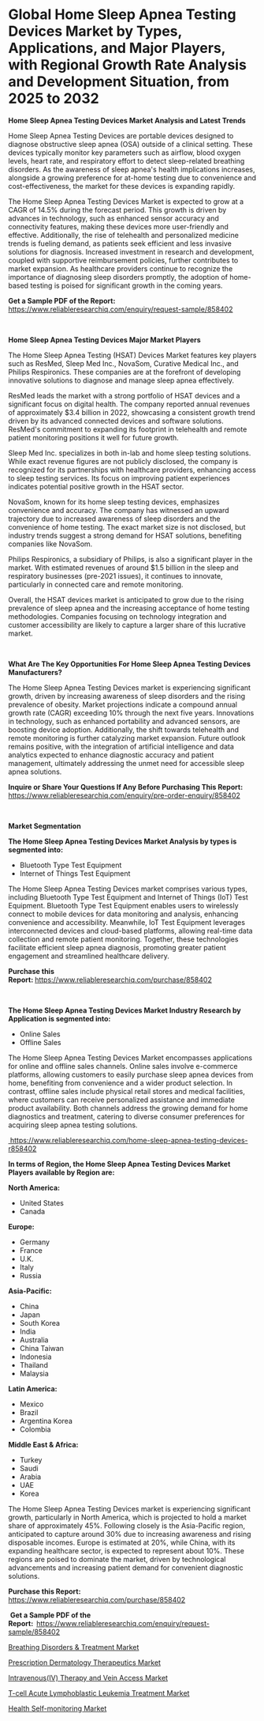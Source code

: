 <p><h1>Global Home Sleep Apnea Testing Devices Market by Types, Applications, and Major Players, with Regional Growth Rate Analysis and Development Situation, from 2025 to 2032</h1></p><p><strong>Home Sleep Apnea Testing Devices Market Analysis and Latest Trends</strong></p>
<p><p>Home Sleep Apnea Testing Devices are portable devices designed to diagnose obstructive sleep apnea (OSA) outside of a clinical setting. These devices typically monitor key parameters such as airflow, blood oxygen levels, heart rate, and respiratory effort to detect sleep-related breathing disorders. As the awareness of sleep apnea's health implications increases, alongside a growing preference for at-home testing due to convenience and cost-effectiveness, the market for these devices is expanding rapidly.</p><p>The Home Sleep Apnea Testing Devices Market is expected to grow at a CAGR of 14.5% during the forecast period. This growth is driven by advances in technology, such as enhanced sensor accuracy and connectivity features, making these devices more user-friendly and effective. Additionally, the rise of telehealth and personalized medicine trends is fueling demand, as patients seek efficient and less invasive solutions for diagnosis. Increased investment in research and development, coupled with supportive reimbursement policies, further contributes to market expansion. As healthcare providers continue to recognize the importance of diagnosing sleep disorders promptly, the adoption of home-based testing is poised for significant growth in the coming years.</p></p>
<p><strong>Get a Sample PDF of the Report:&nbsp;</strong> <a href="https://www.reliableresearchiq.com/enquiry/request-sample/858402?utm_campaign=1876&utm_medium=2&utm_source=Github&utm_content=ia&utm_term=03032025&utm_id=home-sleep-apnea-testing-devices">https://www.reliableresearchiq.com/enquiry/request-sample/858402</a></p>
<p>&nbsp;</p>
<p><strong>Home Sleep Apnea Testing Devices Major Market Players</strong></p>
<p><p>The Home Sleep Apnea Testing (HSAT) Devices Market features key players such as ResMed, Sleep Med Inc., NovaSom, Curative Medical Inc., and Philips Respironics. These companies are at the forefront of developing innovative solutions to diagnose and manage sleep apnea effectively.</p><p>ResMed leads the market with a strong portfolio of HSAT devices and a significant focus on digital health. The company reported annual revenues of approximately $3.4 billion in 2022, showcasing a consistent growth trend driven by its advanced connected devices and software solutions. ResMed's commitment to expanding its footprint in telehealth and remote patient monitoring positions it well for future growth.</p><p>Sleep Med Inc. specializes in both in-lab and home sleep testing solutions. While exact revenue figures are not publicly disclosed, the company is recognized for its partnerships with healthcare providers, enhancing access to sleep testing services. Its focus on improving patient experiences indicates potential positive growth in the HSAT sector.</p><p>NovaSom, known for its home sleep testing devices, emphasizes convenience and accuracy. The company has witnessed an upward trajectory due to increased awareness of sleep disorders and the convenience of home testing. The exact market size is not disclosed, but industry trends suggest a strong demand for HSAT solutions, benefiting companies like NovaSom.</p><p>Philips Respironics, a subsidiary of Philips, is also a significant player in the market. With estimated revenues of around $1.5 billion in the sleep and respiratory businesses (pre-2021 issues), it continues to innovate, particularly in connected care and remote monitoring. </p><p>Overall, the HSAT devices market is anticipated to grow due to the rising prevalence of sleep apnea and the increasing acceptance of home testing methodologies. Companies focusing on technology integration and customer accessibility are likely to capture a larger share of this lucrative market.</p></p>
<p>&nbsp;</p>
<p><strong>What Are The Key Opportunities For Home Sleep Apnea Testing Devices Manufacturers?</strong></p>
<p><p>The Home Sleep Apnea Testing Devices market is experiencing significant growth, driven by increasing awareness of sleep disorders and the rising prevalence of obesity. Market projections indicate a compound annual growth rate (CAGR) exceeding 10% through the next five years. Innovations in technology, such as enhanced portability and advanced sensors, are boosting device adoption. Additionally, the shift towards telehealth and remote monitoring is further catalyzing market expansion. Future outlook remains positive, with the integration of artificial intelligence and data analytics expected to enhance diagnostic accuracy and patient management, ultimately addressing the unmet need for accessible sleep apnea solutions.</p></p>
<p><strong>Inquire or Share Your Questions If Any Before Purchasing This Report:</strong> <a href="https://www.reliableresearchiq.com/enquiry/pre-order-enquiry/858402?utm_campaign=1876&utm_medium=2&utm_source=Github&utm_content=ia&utm_term=03032025&utm_id=home-sleep-apnea-testing-devices">https://www.reliableresearchiq.com/enquiry/pre-order-enquiry/858402</a></p>
<p>&nbsp;</p>
<p><strong>Market Segmentation</strong></p>
<p><strong>The Home Sleep Apnea Testing Devices Market Analysis by types is segmented into:</strong></p>
<p><ul><li>Bluetooth Type Test Equipment</li><li>Internet of Things Test Equipment</li></ul></p>
<p><p>The Home Sleep Apnea Testing Devices market comprises various types, including Bluetooth Type Test Equipment and Internet of Things (IoT) Test Equipment. Bluetooth Type Test Equipment enables users to wirelessly connect to mobile devices for data monitoring and analysis, enhancing convenience and accessibility. Meanwhile, IoT Test Equipment leverages interconnected devices and cloud-based platforms, allowing real-time data collection and remote patient monitoring. Together, these technologies facilitate efficient sleep apnea diagnosis, promoting greater patient engagement and streamlined healthcare delivery.</p></p>
<p><strong>Purchase this Report:&nbsp;</strong><a href="https://www.reliableresearchiq.com/purchase/858402?utm_campaign=1876&utm_medium=2&utm_source=Github&utm_content=ia&utm_term=03032025&utm_id=home-sleep-apnea-testing-devices">https://www.reliableresearchiq.com/purchase/858402</a></p>
<p>&nbsp;</p>
<p><strong>The Home Sleep Apnea Testing Devices Market Industry Research by Application is segmented into:</strong></p>
<p><ul><li>Online Sales</li><li>Offline Sales</li></ul></p>
<p><p>The Home Sleep Apnea Testing Devices Market encompasses applications for online and offline sales channels. Online sales involve e-commerce platforms, allowing customers to easily purchase sleep apnea devices from home, benefiting from convenience and a wider product selection. In contrast, offline sales include physical retail stores and medical facilities, where customers can receive personalized assistance and immediate product availability. Both channels address the growing demand for home diagnostics and treatment, catering to diverse consumer preferences for acquiring sleep apnea testing solutions.</p></p>
<p><a href="https://www.reliableresearchiq.com/home-sleep-apnea-testing-devices-r858402?utm_campaign=1876&utm_medium=2&utm_source=Github&utm_content=ia&utm_term=03032025&utm_id=home-sleep-apnea-testing-devices">&nbsp;https://www.reliableresearchiq.com/home-sleep-apnea-testing-devices-r858402</a></p>
<p><strong>In terms of Region, the Home Sleep Apnea Testing Devices Market Players available by Region are:</strong></p>
<p>
    <p> <strong> North America: </strong>
        <ul>
            <li>United States</li>
            <li>Canada</li>
        </ul>
        </p> 
    <p> <strong> Europe: </strong>
        <ul>
            <li>Germany</li>
            <li>France</li>
            <li>U.K.</li>
            <li>Italy</li>
            <li>Russia</li>
        </ul>
        </p> 
    <p> <strong> Asia-Pacific: </strong>
        <ul>
            <li>China</li>
            <li>Japan</li>
            <li>South Korea</li>
            <li>India</li>
            <li>Australia</li>
            <li>China Taiwan</li>
            <li>Indonesia</li>
            <li>Thailand</li>
            <li>Malaysia</li>
        </ul>
        </p> 
    <p> <strong> Latin America: </strong>
        <ul>
            <li>Mexico</li>
            <li>Brazil</li>
            <li>Argentina Korea</li>
            <li>Colombia</li>
        </ul>
        </p> 
    <p> <strong> Middle East & Africa: </strong>
        <ul>
            <li>Turkey</li>
            <li>Saudi</li>
            <li>Arabia</li>
            <li>UAE</li>
            <li>Korea</li>
        </ul>
    </p>
    </p>
<p><p>The Home Sleep Apnea Testing Devices market is experiencing significant growth, particularly in North America, which is projected to hold a market share of approximately 45%. Following closely is the Asia-Pacific region, anticipated to capture around 30% due to increasing awareness and rising disposable incomes. Europe is estimated at 20%, while China, with its expanding healthcare sector, is expected to represent about 10%. These regions are poised to dominate the market, driven by technological advancements and increasing patient demand for convenient diagnostic solutions.</p></p>
<p><strong>Purchase this Report: </strong><a href="https://www.reliableresearchiq.com/purchase/858402?utm_campaign=1876&utm_medium=2&utm_source=Github&utm_content=ia&utm_term=03032025&utm_id=home-sleep-apnea-testing-devices">https://www.reliableresearchiq.com/purchase/858402</a></p>
<p>&nbsp;<strong>Get a Sample PDF of the Report:&nbsp;&nbsp;</strong><a href="https://www.reliableresearchiq.com/enquiry/request-sample/858402?utm_campaign=1876&utm_medium=2&utm_source=Github&utm_content=ia&utm_term=03032025&utm_id=home-sleep-apnea-testing-devices">https://www.reliableresearchiq.com/enquiry/request-sample/858402</a></p>
<p><strong></strong></p>
<p><p><a href="https://github.com/awalinfucci/Market-Research-Report-List-1/blob/main/breathing-disorders-treatment-market.md?utm_campaign=1876&utm_medium=2&utm_source=Github&utm_content=ia&utm_term=03032025&utm_id=home-sleep-apnea-testing-devices">Breathing Disorders & Treatment Market</a></p><p><a href="https://github.com/fraryatena85/Market-Research-Report-List-1/blob/main/prescription-dermatology-therapeutics-market.md?utm_campaign=1876&utm_medium=2&utm_source=Github&utm_content=ia&utm_term=03032025&utm_id=home-sleep-apnea-testing-devices">Prescription Dermatology Therapeutics Market</a></p><p><a href="https://github.com/alejnaouare/Market-Research-Report-List-1/blob/main/intravenousiv-therapy-and-vein-access-market.md?utm_campaign=1876&utm_medium=2&utm_source=Github&utm_content=ia&utm_term=03032025&utm_id=home-sleep-apnea-testing-devices">Intravenous(IV) Therapy and Vein Access Market</a></p><p><a href="https://github.com/wyettillesr4/Market-Research-Report-List-1/blob/main/t-cell-acute-lymphoblastic-leukemia-treatment-market.md?utm_campaign=1876&utm_medium=2&utm_source=Github&utm_content=ia&utm_term=03032025&utm_id=home-sleep-apnea-testing-devices">T-cell Acute Lymphoblastic Leukemia Treatment Market</a></p><p><a href="https://github.com/jolinolooman/Market-Research-Report-List-1/blob/main/health-self-monitoring-market.md?utm_campaign=1876&utm_medium=2&utm_source=Github&utm_content=ia&utm_term=03032025&utm_id=home-sleep-apnea-testing-devices">Health Self-monitoring Market</a></p></p>